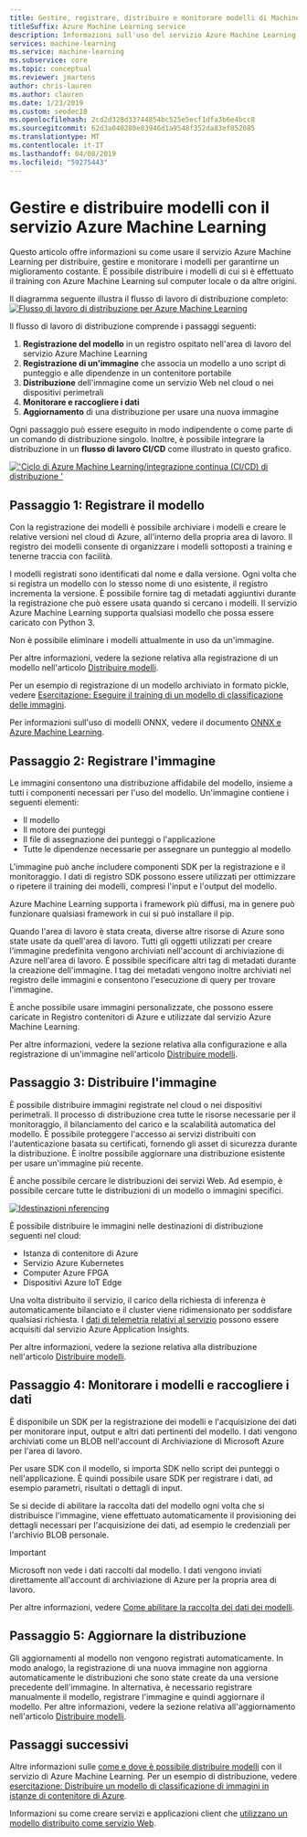 ```yaml
---
title: Gestire, registrare, distribuire e monitorare modelli di Machine Learning
titleSuffix: Azure Machine Learning service
description: Informazioni sull'uso del servizio Azure Machine Learning per distribuire, gestire e monitorare i modelli per garantirne un miglioramento costante. È possibile distribuire i modelli di cui si è effettuato il training con il servizio Azure Machine Learning sul computer locale o da altre origini.
services: machine-learning
ms.service: machine-learning
ms.subservice: core
ms.topic: conceptual
ms.reviewer: jmartens
author: chris-lauren
ms.author: clauren
ms.date: 1/23/2019
ms.custom: seodec18
ms.openlocfilehash: 2cd2d328d33744854bc525e5ecf1dfa3b6e4bcc8
ms.sourcegitcommit: 62d3a040280e83946d1a9548f352da83ef852085
ms.translationtype: MT
ms.contentlocale: it-IT
ms.lasthandoff: 04/08/2019
ms.locfileid: "59275443"
---
```

# <a name="manage-deploy-and-monitor-models-with-azure-machine-learning-service"></a>Gestire e distribuire modelli con il servizio Azure Machine Learning

Questo articolo offre informazioni su come usare il servizio Azure Machine Learning per distribuire, gestire e monitorare i modelli per garantirne un miglioramento costante. È possibile distribuire i modelli di cui si è effettuato il training con Azure Machine Learning sul computer locale o da altre origini. 

Il diagramma seguente illustra il flusso di lavoro di distribuzione completo: [![Flusso di lavoro di distribuzione per Azure Machine Learning](media/concept-model-management-and-deployment/deployment-pipeline.png)](media/concept-model-management-and-deployment/deployment-pipeline.png#lightbox)

Il flusso di lavoro di distribuzione comprende i passaggi seguenti:
1. **Registrazione del modello** in un registro ospitato nell'area di lavoro del servizio Azure Machine Learning
1. **Registrazione di un'immagine** che associa un modello a uno script di punteggio e alle dipendenze in un contenitore portabile 
1. **Distribuzione** dell'immagine come un servizio Web nel cloud o nei dispositivi perimetrali
1. **Monitorare e raccogliere i dati**
1. **Aggiornamento** di una distribuzione per usare una nuova immagine

Ogni passaggio può essere eseguito in modo indipendente o come parte di un comando di distribuzione singolo. Inoltre, è possibile integrare la distribuzione in un **flusso di lavoro CI/CD** come illustrato in questo grafico.

[!['Ciclo di Azure Machine Learning/integrazione continua (CI/CD) di distribuzione '](media/concept-model-management-and-deployment/model-ci-cd.png)](media/concept-model-management-and-deployment/model-ci-cd.png#lightbox)

## <a name="step-1-register-model"></a>Passaggio 1: Registrare il modello

Con la registrazione dei modelli è possibile archiviare i modelli e creare le relative versioni nel cloud di Azure, all'interno della propria area di lavoro. Il registro dei modelli consente di organizzare i modelli sottoposti a training e tenerne traccia con facilità.
 
I modelli registrati sono identificati dal nome e dalla versione. Ogni volta che si registra un modello con lo stesso nome di uno esistente, il registro incrementa la versione. È possibile fornire tag di metadati aggiuntivi durante la registrazione che può essere usata quando si cercano i modelli. Il servizio Azure Machine Learning supporta qualsiasi modello che possa essere caricato con Python 3. 

Non è possibile eliminare i modelli attualmente in uso da un'immagine.

Per altre informazioni, vedere la sezione relativa alla registrazione di un modello nell'articolo [Distribuire modelli](how-to-deploy-and-where.md#registermodel).

Per un esempio di registrazione di un modello archiviato in formato pickle, vedere [Esercitazione: Eseguire il training di un modello di classificazione delle immagini](tutorial-deploy-models-with-aml.md).

Per informazioni sull'uso di modelli ONNX, vedere il documento [ONNX e Azure Machine Learning](how-to-build-deploy-onnx.md).

## <a name="step-2-register-image"></a>Passaggio 2: Registrare l'immagine

Le immagini consentono una distribuzione affidabile del modello, insieme a tutti i componenti necessari per l'uso del modello. Un'immagine contiene i seguenti elementi:

* Il modello
* Il motore dei punteggi
* Il file di assegnazione dei punteggi o l'applicazione
* Tutte le dipendenze necessarie per assegnare un punteggio al modello

L'immagine può anche includere componenti SDK per la registrazione e il monitoraggio. I dati di registro SDK possono essere utilizzati per ottimizzare o ripetere il training dei modelli, compresi l'input e l'output del modello.

Azure Machine Learning supporta i framework più diffusi, ma in genere può funzionare qualsiasi framework in cui si può installare il pip.

Quando l'area di lavoro è stata creata, diverse altre risorse di Azure sono state usate da quell'area di lavoro.
Tutti gli oggetti utilizzati per creare l'immagine predefinita vengono archiviati nell'account di archiviazione di Azure nell'area di lavoro. È possibile specificare altri tag di metadati durante la creazione dell'immagine. I tag dei metadati vengono inoltre archiviati nel registro delle immagini e consentono l'esecuzione di query per trovare l'immagine.

È anche possibile usare immagini personalizzate, che possono essere caricate in Registro contenitori di Azure e utilizzate dal servizio Azure Machine Learning.

Per altre informazioni, vedere la sezione relativa alla configurazione e alla registrazione di un'immagine nell'articolo [Distribuire modelli](how-to-deploy-and-where.md#configureimage).

## <a name="step-3-deploy-image"></a>Passaggio 3: Distribuire l'immagine

È possibile distribuire immagini registrate nel cloud o nei dispositivi perimetrali. Il processo di distribuzione crea tutte le risorse necessarie per il monitoraggio, il bilanciamento del carico e la scalabilità automatica del modello. È possibile proteggere l'accesso ai servizi distribuiti con l'autenticazione basata su certificati, fornendo gli asset di sicurezza durante la distribuzione. È inoltre possibile aggiornare una distribuzione esistente per usare un'immagine più recente.

È anche possibile cercare le distribuzioni dei servizi Web. Ad esempio, è possibile cercare tutte le distribuzioni di un modello o immagini specifici.

[![Idestinazioni nferencing](media/concept-model-management-and-deployment/inferencing-targets.png)](media/concept-model-management-and-deployment/inferencing-targets.png#lightbox)

È possibile distribuire le immagini nelle destinazioni di distribuzione seguenti nel cloud:

* Istanza di contenitore di Azure
* Servizio Azure Kubernetes
* Computer Azure FPGA
* Dispositivi Azure IoT Edge

Una volta distribuito il servizio, il carico della richiesta di inferenza è automaticamente bilanciato e il cluster viene ridimensionato per soddisfare qualsiasi richiesta. I [dati di telemetria relativi al servizio](how-to-enable-app-insights.md) possono essere acquisiti dal servizio Azure Application Insights.

Per altre informazioni, vedere la sezione relativa alla distribuzione nell'articolo [Distribuire modelli](how-to-deploy-and-where.md#deploy).

## <a name="step-4-monitor-models-and-collect-data"></a>Passaggio 4: Monitorare i modelli e raccogliere i dati

È disponibile un SDK per la registrazione dei modelli e l'acquisizione dei dati per monitorare input, output e altri dati pertinenti del modello. I dati vengono archiviati come un BLOB nell'account di Archiviazione di Microsoft Azure per l'area di lavoro.

Per usare SDK con il modello, si importa SDK nello script dei punteggi o nell'applicazione. È quindi possibile usare SDK per registrare i dati, ad esempio parametri, risultati o dettagli di input.

Se si decide di abilitare la raccolta dati del modello ogni volta che si distribuisce l'immagine, viene effettuato automaticamente il provisioning dei dettagli necessari per l'acquisizione dei dati, ad esempio le credenziali per l'archivio BLOB personale.

> [!Important]
> Microsoft non vede i dati raccolti dal modello. I dati vengono inviati direttamente all'account di archiviazione di Azure per la propria area di lavoro.

Per altre informazioni, vedere [Come abilitare la raccolta dei dati dei modelli](how-to-enable-data-collection.md).

## <a name="step-5-update-the-deployment"></a>Passaggio 5: Aggiornare la distribuzione

Gli aggiornamenti al modello non vengono registrati automaticamente. In modo analogo, la registrazione di una nuova immagine non aggiorna automaticamente le distribuzioni che sono state create da una versione precedente dell'immagine. In alternativa, è necessario registrare manualmente il modello, registrare l'immagine e quindi aggiornare il modello. Per altre informazioni, vedere la sezione relativa all'aggiornamento nell'articolo [Distribuire modelli](how-to-deploy-and-where.md#update).

## <a name="next-steps"></a>Passaggi successivi

Altre informazioni sulle [come e dove è possibile distribuire modelli](how-to-deploy-and-where.md) con il servizio di Azure Machine Learning. Per un esempio di distribuzione, vedere [esercitazione: Distribuire un modello di classificazione di immagini in istanze di contenitore di Azure](tutorial-deploy-models-with-aml.md).

Informazioni su come creare servizi e applicazioni client che [utilizzano un modello distribuito come servizio Web](how-to-consume-web-service.md).

